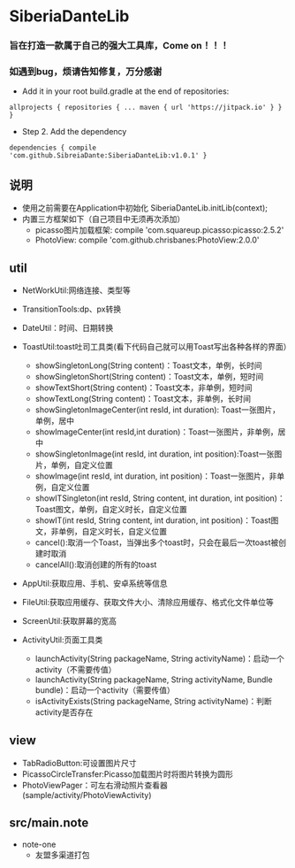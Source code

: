 # SiberiaDanteLib
### 旨在打造一款属于自己的强大工具库，Come on！！！
### 如遇到bug，烦请告知修复，万分感谢
* Add it in your root build.gradle at the end of repositories:

`allprojects {
		repositories {
			...
			maven { url 'https://jitpack.io' }
		}
	}`

* Step 2. Add the dependency

`dependencies {
compile 'com.github.SibreiaDante:SiberiaDanteLib:v1.0.1'
	}`
## 说明
* 使用之前需要在Application中初始化
    SiberiaDanteLib.initLib(context);
* 内置三方框架如下（自己项目中无须再次添加）
	* picasso图片加载框架:    compile 'com.squareup.picasso:picasso:2.5.2'
	* PhotoView:             compile 'com.github.chrisbanes:PhotoView:2.0.0'
## util
* NetWorkUtil:网络连接、类型等
* TransitionTools:dp、px转换
* DateUtil：时间、日期转换
* ToastUtil:toast吐司工具类(看下代码自己就可以用Toast写出各种各样的界面）
    * showSingletonLong(String content)：Toast文本，单例，长时间
    * showSingletonShort(String content)：Toast文本，单例，短时间
    * showTextShort(String content)：Toast文本，非单例，短时间
    * showTextLong(String content)：Toast文本，非单例，长时间
    * showSingletonImageCenter(int resId, int duration): Toast一张图片，单例，居中
    * showImageCenter(int resId,int duration)：Toast一张图片，非单例，居中
    * showSingletonImage(int resId, int duration, int position):Toast一张图片，单例，自定义位置
    * showImage(int resId, int duration, int position)：Toast一张图片，非单例，自定义位置
    * showITSingleton(int resId, String content, int duration, int position)：Toast图文，单例，自定义时长，自定义位置
    * showIT(int resId, String content, int duration, int position)：Toast图文，非单例，自定义时长，自定义位置
    * cancel():取消一个Toast，当弹出多个toast时，只会在最后一次toast被创建时取消
    * cancelAll():取消创建的所有的toast

* AppUtil:获取应用、手机、安卓系统等信息
* FileUtil:获取应用缓存、获取文件大小、清除应用缓存、格式化文件单位等
* ScreenUtil:获取屏幕的宽高
* ActivityUtil:页面工具类
    * launchActivity(String packageName, String activityName)：启动一个activity（不需要传值）
    * launchActivity(String packageName, String activityName, Bundle bundle)：启动一个activity（需要传值）
    * isActivityExists(String packageName, String activityName)：判断activity是否存在
## view
* TabRadioButton:可设置图片尺寸
* PicassoCircleTransfer:Picasso加载图片时将图片转换为圆形
* PhotoViewPager：可左右滑动照片查看器(sample/activity/PhotoViewActivity)
## src/main.note
* note-one
    * 友盟多渠道打包

